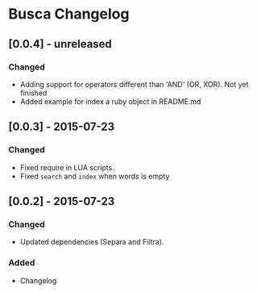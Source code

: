 # Busca Changelog

## [0.0.4] - unreleased

### Changed
- Adding support for operators different than 'AND' (OR, XOR). Not yet finished
- Added example for index a ruby object in README.md


## [0.0.3] - 2015-07-23

### Changed
- Fixed require in LUA scripts.
- Fixed `search` and `index` when words is empty

## [0.0.2] - 2015-07-23

### Changed
- Updated dependencies (Separa and Filtra).

### Added
- Changelog